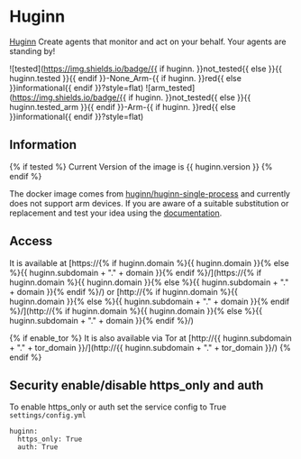 # Huginn

[Huginn](https://github.com/huginn/huginn) Create agents that monitor and act on your behalf. Your agents are standing by!

![tested](https://img.shields.io/badge/{{ if huginn. }}not_tested{{ else }}{{ huginn.tested }}{{ endif }}-None_Arm-{{ if huginn. }}red{{ else }}informational{{ endif }}?style=flat)
![arm_tested](https://img.shields.io/badge/{{ if huginn. }}not_tested{{ else }}{{ huginn.tested_arm }}{{ endif }}-Arm-{{ if huginn. }}red{{ else }}informational{{ endif }}?style=flat)

## Information

{% if tested %}
Current Version of the image is {{ huginn.version }}
{% endif %}

The docker image comes from [huginn/huginn-single-process](https://hub.docker.com/r/huginn/huginn-single-process) and currently does not support arm devices.
If you are aware of a suitable substitution or replacement and test your idea using the [documentation](dev/Adding-Services.md).

## Access

It is available at [https://{% if huginn.domain %}{{ huginn.domain }}{% else %}{{ huginn.subdomain + "." + domain }}{% endif %}/](https://{% if huginn.domain %}{{ huginn.domain }}{% else %}{{ huginn.subdomain + "." + domain }}{% endif %}/) or [http://{% if huginn.domain %}{{ huginn.domain }}{% else %}{{ huginn.subdomain + "." + domain }}{% endif %}/](http://{% if huginn.domain %}{{ huginn.domain }}{% else %}{{ huginn.subdomain + "." + domain }}{% endif %}/)

{% if enable_tor %}
It is also available via Tor at [http://{{ huginn.subdomain + "." + tor_domain }}/](http://{{ huginn.subdomain + "." + tor_domain }}/)
{% endif %}

## Security enable/disable https_only and auth

To enable https_only or auth set the service config to True
`settings/config.yml`

```
huginn:
  https_only: True
  auth: True
```
